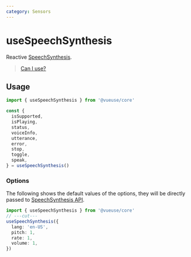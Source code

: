 ```yaml
---
category: Sensors
---
```


# useSpeechSynthesis

Reactive [SpeechSynthesis](https://developer.mozilla.org/en-US/docs/Web/API/SpeechSynthesis).

> [Can I use?](https://caniuse.com/mdn-api_speechsynthesis)

## Usage

```ts
import { useSpeechSynthesis } from '@vueuse/core'

const {
  isSupported,
  isPlaying,
  status,
  voiceInfo,
  utterance,
  error,
  stop,
  toggle,
  speak,
} = useSpeechSynthesis()
```

### Options

The following shows the default values of the options, they will be directly passed to [SpeechSynthesis API](https://developer.mozilla.org/en-US/docs/Web/API/SpeechSynthesis).

```ts
import { useSpeechSynthesis } from '@vueuse/core'
// ---cut---
useSpeechSynthesis({
  lang: 'en-US',
  pitch: 1,
  rate: 1,
  volume: 1,
})
```
